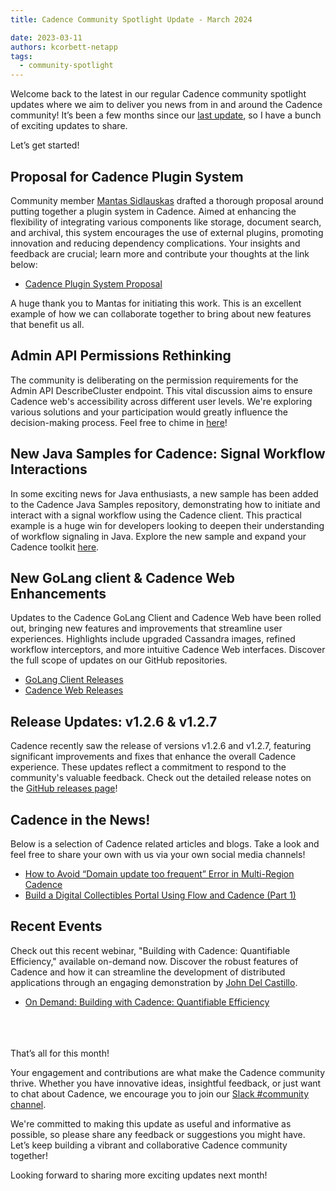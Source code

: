 ```yaml
---
title: Cadence Community Spotlight Update - March 2024

date: 2023-03-11
authors: kcorbett-netapp
tags:
  - community-spotlight
---
```

Welcome back to the latest in our regular Cadence community spotlight updates where we aim to deliver you news from in and around the Cadence community!
It’s been a few months since our [last update](https://cadenceworkflow.io/blog/2023/11/30/community-spotlight-update-november-2023/), so I have a bunch of exciting updates to share.

Let’s get started!

## Proposal for Cadence Plugin System ##
Community member [Mantas Sidlauskas](https://lt.linkedin.com/in/mantassidlauskas) drafted a thorough proposal around putting together a plugin system in Cadence. Aimed at enhancing the flexibility of integrating various components like storage, document search, and archival, this system encourages the use of external plugins, promoting innovation and reducing dependency complications. Your insights and feedback are crucial; learn more and contribute your thoughts at the link below:

- [Cadence Plugin System Proposal](https://github.com/cadence-workflow/cadence/issues/5593)

A huge thank you to Mantas for initiating this work. This is an excellent example of how we can collaborate together to bring about new features that benefit us all.

<!-- truncate -->

## Admin API Permissions Rethinking ##
The community is deliberating on the permission requirements for the Admin API DescribeCluster endpoint. This vital discussion aims to ensure Cadence web's accessibility across different user levels. We're exploring various solutions and your participation would greatly influence the decision-making process. Feel free to chime in [here](https://github.com/cadence-workflow/cadence/issues/5683)!

## New Java Samples for Cadence: Signal Workflow Interactions ##
In some exciting news for Java enthusiasts, a new sample has been added to the Cadence Java Samples repository, demonstrating how to initiate and interact with a signal workflow using the Cadence client. This practical example is a huge win for developers looking to deepen their understanding of workflow signaling in Java. Explore the new sample and expand your Cadence toolkit [here](https://github.com/cadence-workflow/cadence-java-samples/pull/78).

## New GoLang client & Cadence Web Enhancements ##
Updates to the Cadence GoLang Client and Cadence Web have been rolled out, bringing new features and improvements that streamline user experiences. Highlights include upgraded Cassandra images, refined workflow interceptors, and more intuitive Cadence Web interfaces. Discover the full scope of updates on our GitHub repositories.

- [GoLang Client Releases](https://github.com/cadence-workflow/cadence-go-client/releases)
- [Cadence Web Releases](https://github.com/cadence-workflow/cadence-web/releases)

## Release Updates: v1.2.6 & v1.2.7 ##
Cadence recently saw the release of versions v1.2.6 and v1.2.7, featuring significant improvements and fixes that enhance the overall Cadence experience. These updates reflect a commitment to respond to the community's valuable feedback. Check out the detailed release notes on the [GitHub releases page](https://github.com/cadence-workflow/cadence/releases)!

## Cadence in the News! ##
Below is a selection of Cadence related articles and blogs. Take a look and feel free to share your own with us via your own social media channels!

- [How to Avoid “Domain update too frequent” Error in Multi-Region Cadence](https://www.instaclustr.com/blog/how-to-avoid-domain-update-too-frequent-error-in-multi-region-cadence/)
- [Build a Digital Collectibles Portal Using Flow and Cadence (Part 1)](https://levelup.gitconnected.com/build-a-digital-collectibles-portal-using-flow-and-cadence-part-1-2783f2902ef6)

## Recent Events ##
Check out this recent webinar, "Building with Cadence: Quantifiable Efficiency," available on-demand now. Discover the robust features of Cadence and how it can streamline the development of distributed applications through an engaging demonstration by [John Del Castillo](https://au.linkedin.com/in/john-del-castillo-28b87b90?trk=people-guest_people_search-card).

- [On Demand: Building with Cadence: Quantifiable Efficiency](https://netapp.zoom.us/webinar/register/WN_jT5fxSldRhuzV0NSllBd7g#/registration)


\
\
\
That’s all for this month!

Your engagement and contributions are what make the Cadence community thrive. Whether you have innovative ideas, insightful feedback, or just want to chat about Cadence, we encourage you to join our [Slack #community channel](http://t.uber.com/cadence-slack).

We're committed to making this update as useful and informative as possible, so please share any feedback or suggestions you might have. Let’s keep building a vibrant and collaborative Cadence community together!

Looking forward to sharing more exciting updates next month!
